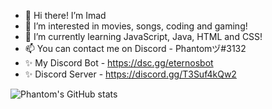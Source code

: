 - 👋 Hi there! I’m Imad
- 👀 I’m interested in movies, songs, coding and gaming!
- 🌱 I’m currently learning JavaScript, Java, HTML and CSS!
- 📫 You can contact me on Discord - Phantomヅ#3132
- ✨ My Discord Bot - https://dsc.gg/eternosbot
- ✨ Discord Server - https://discord.gg/T3Suf4kQw2




![Phantom's GitHub stats](https://github-readme-stats.vercel.app/api?username=PhantomImad&show_icons=true&theme=dark)  




